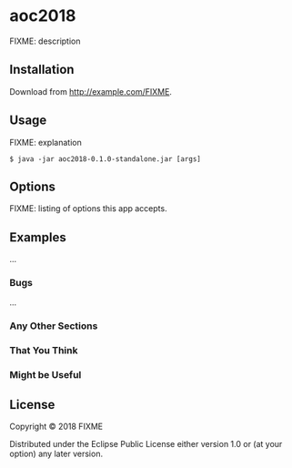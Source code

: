# aoc2018

FIXME: description

## Installation

Download from http://example.com/FIXME.

## Usage

FIXME: explanation

    $ java -jar aoc2018-0.1.0-standalone.jar [args]

## Options

FIXME: listing of options this app accepts.

## Examples

...

### Bugs

...

### Any Other Sections
### That You Think
### Might be Useful

## License

Copyright © 2018 FIXME

Distributed under the Eclipse Public License either version 1.0 or (at
your option) any later version.
